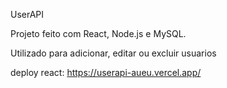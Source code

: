 UserAPI

Projeto feito com React, Node.js e MySQL.

Utilizado para adicionar, editar ou excluir usuarios

deploy react: https://userapi-aueu.vercel.app/
